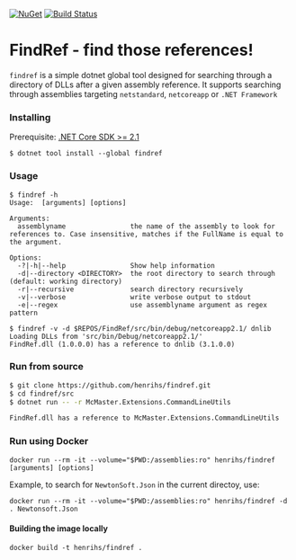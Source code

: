 [![NuGet](https://img.shields.io/nuget/vpre/FindRef.svg?maxAge=2592000)](https://www.nuget.org/packages/FindRef)
[![Build Status](https://dev.azure.com/hhe0094/FindRef/_apis/build/status/henrihs.findref.ci?branchName=master)](https://dev.azure.com/hhe0094/FindRef/_build/latest?definitionId=1&branchName=master)

# FindRef - find those references!


`findref` is a simple dotnet global tool designed for searching through a directory of DLLs after a given assembly reference. It supports searching through assemblies targeting `netstandard`, `netcoreapp` or `.NET Framework`

### Installing

Prerequisite: [.NET Core SDK >= 2.1](https://dotnet.microsoft.com/download)

```
$ dotnet tool install --global findref
```

### Usage
```
$ findref -h
Usage:  [arguments] [options]

Arguments:
  assemblyname                the name of the assembly to look for references to. Case insensitive, matches if the FullName is equal to the argument.

Options:
  -?|-h|--help                Show help information
  -d|--directory <DIRECTORY>  the root directory to search through (default: working directory)
  -r|--recursive              search directory recursively
  -v|--verbose                write verbose output to stdout
  -e|--regex                  use assemblyname argument as regex pattern

$ findref -v -d $REPOS/FindRef/src/bin/debug/netcoreapp2.1/ dnlib
Loading DLLs from 'src/bin/Debug/netcoreapp2.1/'
FindRef.dll (1.0.0.0) has a reference to dnlib (3.1.0.0)
```

### Run from source
```sh
$ git clone https://github.com/henrihs/findref.git
$ cd findref/src
$ dotnet run -- -r McMaster.Extensions.CommandLineUtils

FindRef.dll has a reference to McMaster.Extensions.CommandLineUtils
```

### Run using Docker

```shell
docker run --rm -it --volume="$PWD:/assemblies:ro" henrihs/findref [arguments] [options]
```

Example, to search for `NewtonSoft.Json` in the current directoy, use:

```shell
docker run --rm -it --volume="$PWD:/assemblies:ro" henrihs/findref -d . Newtonsoft.Json
```

#### Building the image locally

```shell
docker build -t henrihs/findref .
```

